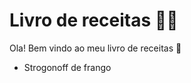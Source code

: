 # Livro de receitas :man_cook:

Ola! Bem vindo ao meu livro de receitas :book:

- Strogonoff de frango

